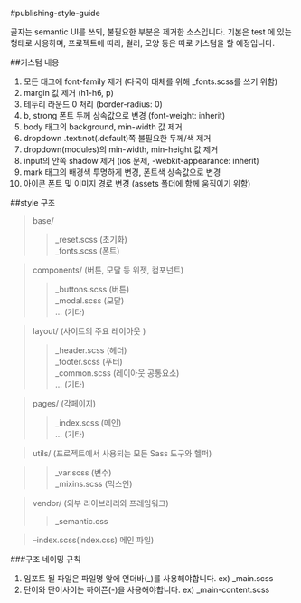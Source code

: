 #publishing-style-guide

골자는 semantic UI를 쓰되, 불필요한 부분은 제거한 소스입니다.
기본은 test 에 있는 형태로 사용하며, 프로젝트에 따라, 컬러, 모양 등은 따로 커스텀을 할 예정입니다.


##커스텀 내용
1. 모든 태그에 font-family 제거 (다국어 대체를 위해 _fonts.scss를 쓰기 위함)
2. margin 값 제거 (h1-h6, p)
3. 테두리 라운드 0 처리 (border-radius: 0)
4. b, strong 폰트 두께 상속값으로 변경 (font-weight: inherit)
5. body 태그의 background, min-width 값 제거
6. dropdown .text:not(.default)쪽 불필요한 두께/색 제거
7. dropdown(modules)의 min-width, min-height 값 제거
8. input의 안쪽 shadow 제거 (ios 문제, -webkit-appearance: inherit)
9. mark 태그의 배경색 투명하게 변경, 폰트색 상속값으로 변경
10. 아이콘 폰트 및 이미지 경로 변경 (assets 폴더에 함께 움직이기 위함)


##style 구조
> base/
>> _reset.scss  (초기화)  <br>
>> _fonts.scss  (폰트)<br> 

> components/ (버튼, 모달 등 위젯, 컴포넌트)
>> _buttons.scss (버튼)<br>
>> _modal.scss (모달)<br>
>> …             (기타)

>layout/  (사이트의 주요 레이아웃 )<br>
>>_header.scss      (헤더)<br>
>>_footer.scss      (푸터)<br>
>>_common.scss   (레이아웃 공통요소)<br>
>> …                    (기타)

> pages/ (각페이지)
>> _index.scss   (메인)<br>
>> …             (기타)

> utils/ (프로젝트에서 사용되는 모든 Sass 도구와 헬퍼)

>>_var.scss   (변수)<br>
>>_mixins.scss      (믹스인)

> vendor/ (외부 라이브러리와 프레임워크)
>> _semantic.css

>–index.scss(index.css)  메인 파일) 

###구조 네이밍 규칙
1. 임포트 될 파일은 파일명 앞에 언더바(_)를 사용해야합니다. ex) _main.scss
1. 단어와 단어사이는 하이픈(-)을 사용해야합니다. ex) _main-content.scss